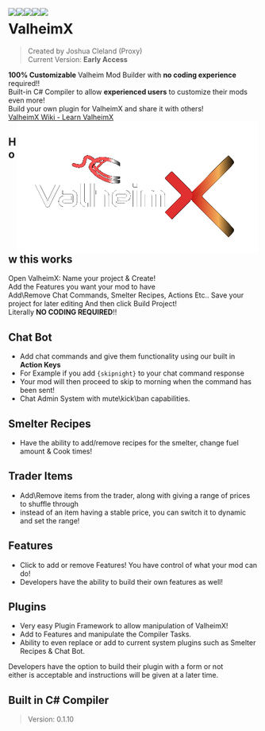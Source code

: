 <img align="left" src="https://img.shields.io/badge/ValheimX-0.0.1-FFFFFF"> <img align="left" src="https://img.shields.io/badge/VXFramework-0.1.15-00CC00"> <img align="left" src="https://img.shields.io/badge/Smelter%20Recipes-0.1.10-cc6231"> <img align="left" src="https://img.shields.io/badge/Chat%20Bot-0.1.10-cc6231"> <img align="left" src="https://img.shields.io/badge/Trader%20List-0.1.10-cc6231">


  
# ValheimX
> Created by Joshua Cleland (Proxy)  
> Current Version: **Early Access**
  
**100% Customizable** Valheim Mod Builder with __**no coding experience**__ required!!  
Built-in C# Compiler to allow **experienced users** to customize their mods even more!  
Build your own plugin for ValheimX and share it with others!  
[ValheimX Wiki - Learn ValheimX](https://github.com/proxikal/ValheimX/wiki)  
<img align="right" src="https://github.com/proxikal/ValheimX/blob/main/ValheimX-Intro-Logo.png?raw=true">
  
## How this works
Open ValheimX: Name your project & Create!  
Add the Features you want your mod to have  
Add\Remove Chat Commands, Smelter Recipes, Actions Etc..
Save your project for later editing
And then click Build Project!  
Literally **NO CODING REQUIRED**!!   
  
  
   
  
  
## Chat Bot
- Add chat commands and give them functionality using our built in **Action Keys**  
- For Example if you add `{skipnight}` to your chat command response  
- Your mod will then proceed to skip to morning when the command has been sent!  
- Chat Admin System with mute\kick\ban capabilities.
  

## Smelter Recipes
- Have the ability to add/remove recipes for the smelter, change fuel amount & Cook times!  
  

## Trader Items
- Add\Remove items from the trader, along with giving a range of prices to shuffle through  
- instead of an item having a stable price, you can switch it to dynamic and set the range!  
  

## Features
- Click to add or remove Features! You have control of what your mod can do!  
- Developers have the ability to build their own features as well!  
  

## Plugins
- Very easy Plugin Framework to allow manipulation of ValheimX!  
- Add to Features and manipulate the Compiler Tasks.  
- Ability to even replace or add to current system plugins such as Smelter Recipes & Chat Bot.  
  
Developers have the option to build their plugin with a form or not  
either is acceptable and instructions will be given at a later time.  
  
  
## Built in C# Compiler  
> Version: 0.1.10
